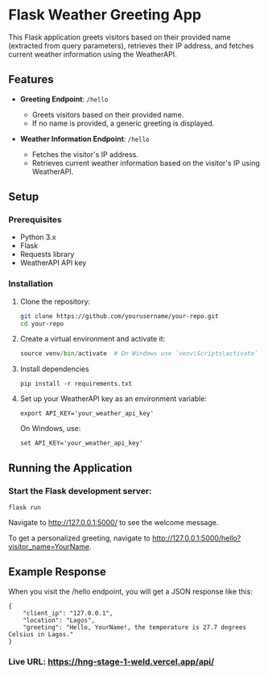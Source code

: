 # Flask Weather Greeting App

This Flask application greets visitors based on their provided name (extracted from query parameters), retrieves their IP address, and fetches current weather information using the WeatherAPI.

## Features

- **Greeting Endpoint**: `/hello`
  - Greets visitors based on their provided name.
  - If no name is provided, a generic greeting is displayed.

- **Weather Information Endpoint**: `/hello`
  - Fetches the visitor's IP address.
  - Retrieves current weather information based on the visitor's IP using WeatherAPI.

## Setup

### Prerequisites

- Python 3.x
- Flask
- Requests library
- WeatherAPI API key

### Installation

1. Clone the repository:

   ```bash
   git clone https://github.com/yourusername/your-repo.git
   cd your-repo
   ```

2. Create a virtual environment and activate it:
    ```python -m venv venv
    source venv/bin/activate  # On Windows use `venv\Scripts\activate`
    ```


3. Install dependencies

    ```
    pip install -r requirements.txt
    ```

4. Set up your WeatherAPI key as an environment variable:

    ```
    export API_KEY='your_weather_api_key'
    ```
    On Windows, use:
    ```
    set API_KEY='your_weather_api_key'
    ```

## Running the Application
### Start the Flask development server:

```
flask run
```


Navigate to http://127.0.0.1:5000/ to see the welcome message.

To get a personalized greeting, navigate to http://127.0.0.1:5000/hello?visitor_name=YourName.


## Example Response
When you visit the /hello endpoint, you will get a JSON response like this:

```
{
    "client_ip": "127.0.0.1",
    "location": "Lagos",
    "greeting": "Hello, YourName!, the temperature is 27.7 degrees  Celsius in Lagos."
}
```


### Live URL: https://hng-stage-1-weld.vercel.app/api/


